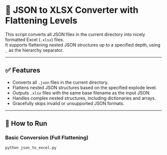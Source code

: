 # 📄 JSON to XLSX Converter with Flattening Levels

This script converts all JSON files in the current directory into nicely formatted Excel (`.xlsx`) files.  
It supports flattening nested JSON structures up to a specified depth, using `_` as the hierarchy separator.

---

## ✅ Features

- Converts all `.json` files in the current directory.
- Flattens nested JSON structures based on the specified explode level.
- Outputs `.xlsx` files with the same base filename as the input JSON.
- Handles complex nested structures, including dictionaries and arrays.
- Gracefully skips invalid or unsupported JSON formats.

---

## 🚀 How to Run

### Basic Conversion (Full Flattening)

```bash
python json_to_excel.py
